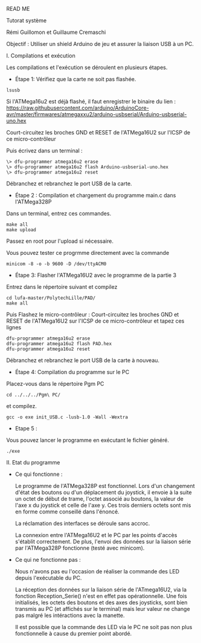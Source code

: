 READ ME

Tutorat système

Rémi Guillomon et Guillaume Cremaschi

Objectif : Utiliser un shield Arduino de jeu et assurer la liaison USB à un PC.

I. Compilations et exécution

Les compilations et l'exécution se déroulent en plusieurs étapes.

- Étape 1: Vérifiez que la carte ne soit pas flashée.

```lsusb```


Si l'ATMega16u2 est déjà flashé, il faut enregistrer le binaire du lien : https://raw.githubusercontent.com/arduino/ArduinoCore-avr/master/firmwares/atmegaxxu2/arduino-usbserial/Arduino-usbserial-uno.hex 

Court-circuitez les broches GND et RESET de l'ATMega16U2 sur l'ICSP de ce micro-contrôleur

Puis écrivez dans un terminal :
```
\> dfu-programmer atmega16u2 erase
\> dfu-programmer atmega16u2 flash Arduino-usbserial-uno.hex
\> dfu-programmer atmega16u2 reset
```

Débranchez et rebranchez le port USB de la carte.

- Étape 2 : Compilation et chargement du programme main.c dans l'ATMega328P

Dans un terminal, entrez ces commandes.
```
make all
make upload
```
Passez en root pour l'upload si nécessaire.

Vous pouvez tester ce progrmme directement avec la commande

```minicom -8 -o -b 9600 -D /dev/ttyACM0```


- Étape 3: Flasher l'ATMega16U2 avec le programme de la partie 3

Entrez dans le répertoire suivant et compilez
```
cd lufa-master/PolytechLille/PAD/
make all
```

Puis Flashez le micro-contrôleur :
Court-circuitez les broches GND et RESET de l'ATMega16U2 sur l'ICSP de ce micro-contrôleur et tapez ces lignes

```
dfu-programmer atmega16u2 erase
dfu-programmer atmega16u2 flash PAD.hex
dfu-programmer atmega16u2 reset
```

Débranchez et rebranchez le port USB de la carte à nouveau.

- Étape 4: Compilation du programme sur le PC

Placez-vous dans le répertoire Pgm PC

```cd ../../../Pgm\ PC/```

et compilez.

```gcc -o exe init_USB.c -lusb-1.0 -Wall -Wextra```

- Etape 5 :

Vous pouvez lancer le programme en exécutant le fichier généré.
```
./exe
```

II. Etat du programme

- Ce qui fonctionne :

	Le programme de l'ATMega328P est fonctionnel. Lors d'un changement d'état des boutons ou d'un déplacement du joystick, il envoie à la suite un octet de début de trame, l'octet associé au boutons, la valeur de l'axe x du joystick et celle de l'axe y. Ces trois derniers octets sont mis en forme comme conseillé dans l'énoncé.

	La réclamation des interfaces se déroule sans accroc.

	La connexion entre l'ATMega16U2 et le PC par les points d'accès s'établit correctement. De plus, l'envoi des données sur la liaison série par l'ATMega328P fonctionne (testé avec minicom).


- Ce qui ne fonctionne pas :

	Nous n'avons pas eu l'occasion de réaliser la commande des LED depuis l'exécutable du PC.

	La réception des données sur la liaison série de l'ATmega16U2, via la fonction Reception_Serie() n'est en effet pas opérationnelle. Une fois initialisés, les octets des boutons et des axes des joysticks, sont bien transmis au PC (et affichés sur le terminal) mais leur valeur ne change pas malgré les intéractions avec la manette.

	Il est possible que la commande des LED via le PC ne soit pas non plus fonctionnelle à cause du premier point abordé.








